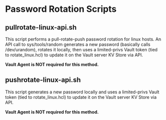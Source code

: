 # Password Rotation Scripts

## pullrotate-linux-api.sh

This script performs a pull-rotate-push password rotation for linux hosts. An API call to sys/tools/random generates a new password (basically calls /dev/urandom), rotates it locally, then uses a limited-privs Vault token (tied to rotate_linux.hcl) to update it on the Vault server KV Store via API. 

<b>Vault Agent is NOT required for this method.</b>

## pushrotate-linux-api.sh


This script generates a new password locally and uses a limited-privs Vault token (tied to rotate_linux.hcl) to update it on the Vault server KV Store via API. 

<b>Vault Agent is NOT required for this method.</b>